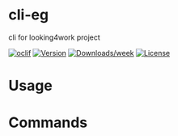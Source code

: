 cli-eg
======

cli for looking4work project

[![oclif](https://img.shields.io/badge/cli-oclif-brightgreen.svg)](https://oclif.io)
[![Version](https://img.shields.io/npm/v/cli-eg.svg)](https://npmjs.org/package/cli-eg)
[![Downloads/week](https://img.shields.io/npm/dw/cli-eg.svg)](https://npmjs.org/package/cli-eg)
[![License](https://img.shields.io/npm/l/cli-eg.svg)](https://github.com/evo-g/cli-eg/blob/master/package.json)

<!-- toc -->
# Usage
<!-- usage -->
# Commands
<!-- commands -->
